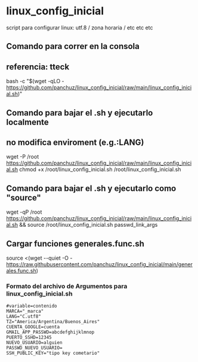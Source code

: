 # linux_config_inicial
script para configurar linux: utf.8 / zona horaria / etc etc etc

## Comando para correr en la consola 
## referencia: tteck
bash -c "$(wget -qLO - https://github.com/panchuz/linux_config_inicial/raw/main/linux_config_inicial.sh)"

## Comando para bajar el .sh y ejecutarlo localmente
## no modifica enviroment (e.g.:LANG)
wget -P /root https://github.com/panchuz/linux_config_inicial/raw/main/linux_config_inicial.sh
chmod +x /root/linux_config_inicial.sh
/root/linux_config_inicial.sh

## Comando para bajar el .sh y ejecutarlo como "source"
wget -qP /root https://github.com/panchuz/linux_config_inicial/raw/main/linux_config_inicial.sh &&
source /root/linux_config_inicial.sh passwd_link_args

## Cargar funciones generales.func.sh
source <(wget --quiet -O - https://raw.githubusercontent.com/panchuz/linux_config_inicial/main/generales.func.sh)

### Formato del archivo de Argumentos para linux_config_inicial.sh
```
#variable=contenido
MARCA="_marca"
LANG="C.utf8"
TZ="America/Argentina/Buenos_Aires"
CUENTA_GOOGLE=cuenta
GMAIL_APP_PASSWD=abcdefghijklmnop
PUERTO_SSHD=12345
NUEVO_USUARIO=alguien
PASSWD_NUEVO_USUARIO=
SSH_PUBLIC_KEY="tipo key cometario"
```
